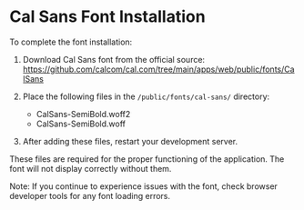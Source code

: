 
# Cal Sans Font Installation

To complete the font installation:

1. Download Cal Sans font from the official source: https://github.com/calcom/cal.com/tree/main/apps/web/public/fonts/CalSans

2. Place the following files in the `/public/fonts/cal-sans/` directory:
   - CalSans-SemiBold.woff2
   - CalSans-SemiBold.woff

3. After adding these files, restart your development server.

These files are required for the proper functioning of the application. The font will not display correctly without them.

Note: If you continue to experience issues with the font, check browser developer tools for any font loading errors.
